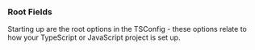 ### Root Fields

Starting up are the root options in the TSConfig - these options relate to how your TypeScript or JavaScript project is set up.
